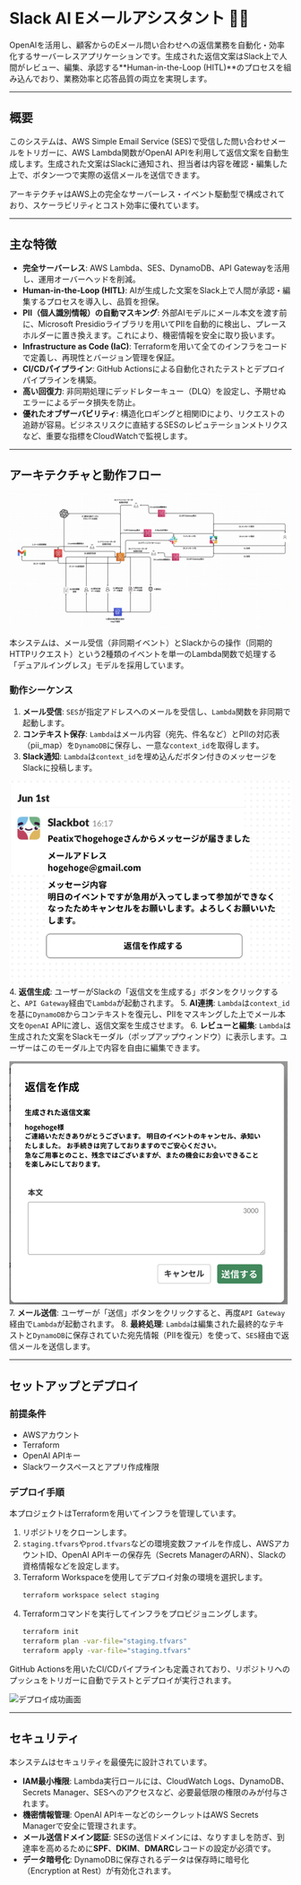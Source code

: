 # Slack AI Eメールアシスタント 📧🤖

OpenAIを活用し、顧客からのEメール問い合わせへの返信業務を自動化・効率化するサーバーレスアプリケーションです。生成された返信文案はSlack上で人間がレビュー、編集、承認する\*\*Human-in-the-Loop (HITL)\*\*のプロセスを組み込んでおり、業務効率と応答品質の両立を実現します。

-----

## 概要

このシステムは、AWS Simple Email Service (SES)で受信した問い合わせメールをトリガーに、AWS Lambda関数がOpenAI APIを利用して返信文案を自動生成します。生成された文案はSlackに通知され、担当者は内容を確認・編集した上で、ボタン一つで実際の返信メールを送信できます。

アーキテクチャはAWS上の完全なサーバーレス・イベント駆動型で構成されており、スケーラビリティとコスト効率に優れています。

-----

## 主な特徴

  * **完全サーバーレス**: AWS Lambda、SES、DynamoDB、API Gatewayを活用し、運用オーバーヘッドを削減。
  * **Human-in-the-Loop (HITL)**: AIが生成した文案をSlack上で人間が承認・編集するプロセスを導入し、品質を担保。
  * **PII（個人識別情報）の自動マスキング**: 外部AIモデルにメール本文を渡す前に、Microsoft Presidioライブラリを用いてPIIを自動的に検出し、プレースホルダーに置き換えます。これにより、機密情報を安全に取り扱います。
  * **Infrastructure as Code (IaC)**: Terraformを用いて全てのインフラをコードで定義し、再現性とバージョン管理を保証。
  * **CI/CDパイプライン**: GitHub Actionsによる自動化されたテストとデプロイパイプラインを構築。
  * **高い回復力**: 非同期処理にデッドレターキュー（DLQ）を設定し、予期せぬエラーによるデータ損失を防止。
  * **優れたオブザーバビリティ**: 構造化ロギングと相関IDにより、リクエストの追跡が容易。ビジネスリスクに直結するSESのレピュテーションメトリクスなど、重要な指標をCloudWatchで監視します。

-----

## アーキテクチャと動作フロー

![全体のフロー図](images/application-flow.png)

本システムは、メール受信（非同期イベント）とSlackからの操作（同期的HTTPリクエスト）という2種類のイベントを単一のLambda関数で処理する「デュアルイングレス」モデルを採用しています。

### 動作シーケンス

1.  **メール受信**: `SES`が指定アドレスへのメールを受信し、`Lambda`関数を非同期で起動します。
2.  **コンテキスト保存**: `Lambda`はメール内容（宛先、件名など）とPIIの対応表（pii\_map）を`DynamoDB`に保存し、一意な`context_id`を取得します。
3.  **Slack通知**: `Lambda`は`context_id`を埋め込んだボタン付きのメッセージをSlackに投稿します。

![Slack通知画面](images/message-notification.png)
4.  **返信生成**: ユーザーがSlackの「返信文を生成する」ボタンをクリックすると、`API Gateway`経由で`Lambda`が起動されます。
5.  **AI連携**: `Lambda`は`context_id`を基に`DynamoDB`からコンテキストを復元し、PIIをマスキングした上でメール本文を`OpenAI` APIに渡し、返信文案を生成させます。
6.  **レビューと編集**: `Lambda`は生成された文案をSlackモーダル（ポップアップウィンドウ）に表示します。ユーザーはこのモーダル上で内容を自由に編集できます。

![返信生成モーダル](images/reply-dialog.png)
7.  **メール送信**: ユーザーが「送信」ボタンをクリックすると、再度`API Gateway`経由で`Lambda`が起動されます。
8.  **最終処理**: `Lambda`は編集された最終的なテキストと`DynamoDB`に保存されていた宛先情報（PIIを復元）を使って、`SES`経由で返信メールを送信します。

-----

## セットアップとデプロイ

### 前提条件

  * AWSアカウント
  * Terraform
  * OpenAI APIキー
  * Slackワークスペースとアプリ作成権限

### デプロイ手順

本プロジェクトはTerraformを用いてインフラを管理しています。

1.  リポジトリをクローンします。
2.  `staging.tfvars`や`prod.tfvars`などの環境変数ファイルを作成し、AWSアカウントID、OpenAI APIキーの保存先（Secrets ManagerのARN）、Slackの資格情報などを設定します。
3.  Terraform Workspaceを使用してデプロイ対象の環境を選択します。
    ```bash
    terraform workspace select staging
    ```
4.  Terraformコマンドを実行してインフラをプロビジョニングします。
    ```bash
    terraform init
    terraform plan -var-file="staging.tfvars"
    terraform apply -var-file="staging.tfvars"
    ```

GitHub Actionsを用いたCI/CDパイプラインも定義されており、リポジトリへのプッシュをトリガーに自動でテストとデプロイが実行されます。

![デプロイ成功画面](images/deployment-success.png)

-----

## セキュリティ

本システムはセキュリティを最優先に設計されています。

  * **IAM最小権限**: Lambda実行ロールには、CloudWatch Logs、DynamoDB、Secrets Manager、SESへのアクセスなど、必要最低限の権限のみが付与されます。
  * **機密情報管理**: OpenAI APIキーなどのシークレットはAWS Secrets Managerで安全に管理されます。
  * **メール送信ドメイン認証**: SESの送信ドメインには、なりすましを防ぎ、到達率を高めるために**SPF**、**DKIM**、**DMARC**レコードの設定が必須です。
  * **データ暗号化**: DynamoDBに保存されるデータは保存時に暗号化（Encryption at Rest）が有効化されます。